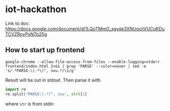 # iot-hackathon
Link to doc: https://docs.google.com/document/d/1LQoTMmO_xgyqk3XNUociiVUCoKDuTCVZRoyPxN7b25g

## How to start up frontend
`google-chrome --allow-file-access-from-files --enable-logging=stderr frontend/index.html 2>&1 | grep 'PARSE' --color=never | sed -e 's/.*PARSE:\(.*\)", sou.*/\1/g'`

Result will be out in stdout. Then parse it with
```python
import re
re.split('PARSE:(.*)", sou', str)[1]
```
where `str` is from stdin
